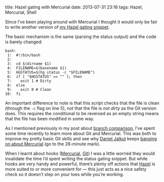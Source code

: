 title: Hazel gating with Mercurial
date: 2013-07-31 23:16
tags: Hazel, Mercurial, Shell

Since I’ve been playing around with Mercurial I thought it would only be fair to write another version of [my Hazel gating snippet][gitgate].

[gitgate]: /2013/06/more-precise-git-status-gating/

The basic mechanism is the same (parsing the status output) and the code is barely changed:

    bash:
     1:  #!/bin/bash
     2:  
     3:  cd $(dirname $1)
     4:  FILENAME=$(basename $1)
     5:  HGSTATUS=$(hg status -c "$FILENAME")
     6:  if [ "$HGSTATUS" == "" ]; then
     7:    exit 1 # Dirty
     8:  else
     9:    exit 0 # Clean
    10:  fi

An important difference to note is that this script checks that the file is clean (through the `-c` flag on line 5), not that the file is *not dirty* as the Git version does. This requires the conditional to be reversed as an empty string means that the file has been modified in some way.

As I mentioned previously in my post about [branch comparison][hgb], I’ve spent some time recently to learn more about Git and Mercurial. This was both to improve my pretty basic Git skills and see why [Daniel Jalkut][] keeps [banging on about Mercurial][podcast] (go to the 28-minute mark).

[hgb]: /2013/07/easy-branch-comparison-with-mercurial/
[Daniel Jalkut]: http://www.red-sweater.com
[podcast]: https://learn.thoughtbot.com/giantrobots/32

When I learnt about hooks ([Mercurial][hghook], [Git][githook]) I was a little worried they would invalidate the time I’d spent writing the status gating snippet. But while hooks are very handy and powerful, there’s plenty off actions that [Hazel][] is more suited to or more convenient for — this just acts as a nice safety check so it doesn’t step on your toes while you’re working.

[githook]: http://git-scm.com/book/en/Customizing-Git-Git-Hooks
[hghook]: http://mercurial.selenic.com/wiki/Hook
[Hazel]: http://www.noodlesoft.com
